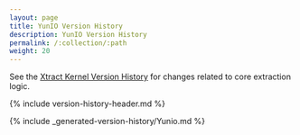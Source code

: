 ```yaml
---
layout: page
title: YunIO Version History
description: YunIO Version History
permalink: /:collection/:path
weight: 20
---
```


See the [Xtract Kernel Version History](./xtract-kernel-version-history) for changes related to core extraction logic.

{% include version-history-header.md %}

{% include _generated-version-history/Yunio.md %}
